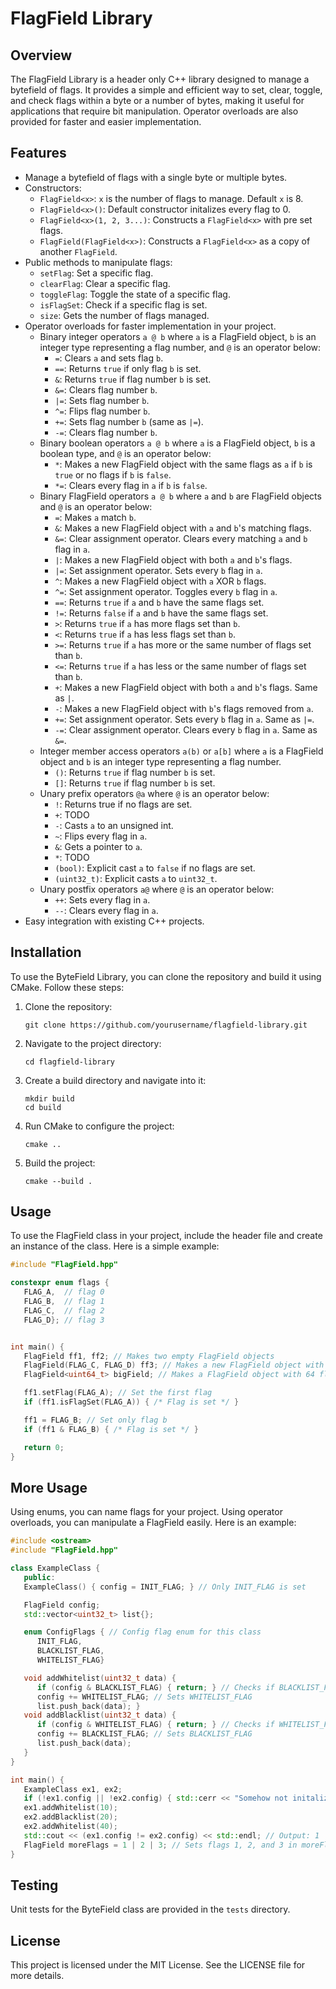 # FlagField Library

## Overview
The FlagField Library is a header only C++ library designed to manage a bytefield of flags. It provides a simple and efficient way to set, clear, toggle, and check flags within a byte or a number of bytes, making it useful for applications that require bit manipulation. Operator overloads are also provided for faster and easier implementation.

## Features
- Manage a bytefield of flags with a single byte or multiple bytes.
- Constructors:
  - `FlagField<x>`: `x` is the number of flags to manage. Default `x` is 8.
  - `FlagField<x>()`: Default constructor initalizes every flag to 0.
  - `FlagField<x>(1, 2, 3...)`: Constructs a `FlagField<x>` with pre set flags.
  - `FlagField(FlagField<x>)`: Constructs a `FlagField<x>` as a copy of another `FlagField`.
- Public methods to manipulate flags:
  - `setFlag`: Set a specific flag.
  - `clearFlag`: Clear a specific flag.
  - `toggleFlag`: Toggle the state of a specific flag.
  - `isFlagSet`: Check if a specific flag is set.
  - `size`: Gets the number of flags managed.
- Operator overloads for faster implementation in your project.
  - Binary integer operators `a @ b` where `a` is a FlagField object, `b` is an integer type representing a flag number, and `@` is an operator below:
    - `=`: Clears `a` and sets flag `b`.
    - `==`: Returns `true` if only flag `b` is set.
    - `&`: Returns `true` if flag number `b` is set.
    - `&=`: Clears flag number `b`.
    - `|=`: Sets flag number `b`.
    - `^=`: Flips flag number `b`.
    - `+=`: Sets flag number `b` (same as `|=`).
    - `-=`: Clears flag number `b`.
  - Binary boolean operators `a @ b` where `a` is a FlagField object, `b` is a boolean type, and `@` is an operator below:
    - `*`: Makes a new FlagField object with the same flags as `a` if `b` is `true` or no flags if `b` is `false`.
    - `*=`: Clears every flag in `a` if `b` is `false`.
  - Binary FlagField operators `a @ b` where `a` and `b` are FlagField objects and `@` is an operator below:
    - `=`: Makes `a` match `b`.
    - `&`: Makes a new FlagField object with `a` and `b`'s matching flags.
    - `&=`: Clear assignment operator. Clears every matching `a` and `b` flag in `a`.
    - `|`: Makes a new FlagField object with both `a` and `b`'s flags.
    - `|=`: Set assignment operator. Sets every `b` flag in `a`.
    - `^`: Makes a new FlagField object with `a` XOR `b` flags.
    - `^=`: Set assignment operator. Toggles every `b` flag in `a`.
    - `==`: Returns `true` if `a` and `b` have the same flags set.
    - `!=`: Returns `false` if `a` and `b` have the same flags set.
    - `>`: Returns `true` if `a` has more flags set than `b`.
    - `<`: Returns `true` if `a` has less flags set than `b`.
    - `>=`: Returns `true` if `a` has more or the same number of flags set than `b`.
    - `<=`: Returns `true` if `a` has less or the same number of flags set than `b`.
    - `+`: Makes a new FlagField object with both `a` and `b`'s flags. Same as `|`.
    - `-`: Makes a new FlagField object with `b`'s flags removed from `a`.
    - `+=`: Set assignment operator. Sets every `b` flag in `a`. Same as `|=`.
    - `-=`: Clear assignment operator. Clears every `b` flag in `a`. Same as `&=`.
  - Integer member access operators `a(b)` or `a[b]` where `a` is a FlagField object and `b` is an integer type representing a flag number.
    - `()`: Returns `true` if flag number `b` is set.
    - `[]`: Returns `true` if flag number `b` is set.
  - Unary prefix operators `@a` where `@` is an operator below:
    - `!`: Returns true if no flags are set.
    - `+`: TODO
    - `-`: Casts `a` to an unsigned int.
    - `~`: Flips every flag in `a`.
    - `&`: Gets a pointer to `a`.
    - `*`: TODO
    - `(bool)`: Explicit cast `a` to `false` if no flags are set.
    - `(uint32_t)`: Explicit casts `a` to `uint32_t`.
  - Unary postfix operators `a@` where `@` is an operator below:
    - `++`: Sets every flag in `a`.
    - `--`: Clears every flag in `a`.
- Easy integration with existing C++ projects.

## Installation
To use the ByteField Library, you can clone the repository and build it using CMake. Follow these steps:

1. Clone the repository:
   ```
   git clone https://github.com/yourusername/flagfield-library.git
   ```

2. Navigate to the project directory:
   ```
   cd flagfield-library
   ```

3. Create a build directory and navigate into it:
   ```
   mkdir build
   cd build
   ```

4. Run CMake to configure the project:
   ```
   cmake ..
   ```

5. Build the project:
   ```
   cmake --build .
   ```

## Usage
To use the FlagField class in your project, include the header file and create an instance of the class. Here is a simple example:

```cpp
#include "FlagField.hpp"

constexpr enum flags {
   FLAG_A,  // flag 0
   FLAG_B,  // flag 1
   FLAG_C,  // flag 2
   FLAG_D}; // flag 3


int main() {
   FlagField ff1, ff2; // Makes two empty FlagField objects
   FlagField(FLAG_C, FLAG_D) ff3; // Makes a new FlagField object with FLAG_C and FLAG_D set
   FlagField<uint64_t> bigField; // Makes a FlagField object with 64 flags. Default is 32.

   ff1.setFlag(FLAG_A); // Set the first flag
   if (ff1.isFlagSet(FLAG_A)) { /* Flag is set */ }

   ff1 = FLAG_B; // Set only flag b
   if (ff1 & FLAG_B) { /* Flag is set */ }

   return 0;
}
```

## More Usage
Using enums, you can name flags for your project. Using operator overloads, you can manipulate a FlagField easily. Here is an example:

```cpp
#include <ostream>
#include "FlagField.hpp"

class ExampleClass {
   public:
   ExampleClass() { config = INIT_FLAG; } // Only INIT_FLAG is set

   FlagField config;
   std::vector<uint32_t> list{};

   enum ConfigFlags { // Config flag enum for this class
      INIT_FLAG,
      BLACKLIST_FLAG,
      WHITELIST_FLAG}

   void addWhitelist(uint32_t data) {
      if (config & BLACKLIST_FLAG) { return; } // Checks if BLACKLIST_FLAG is set
      config += WHITELIST_FLAG; // Sets WHITELIST_FLAG
      list.push_back(data); }
   void addBlacklist(uint32_t data) {
      if (config & WHITELIST_FLAG) { return; } // Checks if WHITELIST_FLAG is set
      config += BLACKLIST_FLAG; // Sets BLACKLIST_FLAG
      list.push_back(data);
   }
}

int main() {
   ExampleClass ex1, ex2;
   if (!ex1.config || !ex2.config) { std::cerr << "Somehow not initalized!"; }
   ex1.addWhitelist(10);
   ex2.addBlacklist(20);
   ex2.addWhitelist(40);
   std::cout << (ex1.config != ex2.config) << std::endl; // Output: 1
   FlagField moreFlags = 1 | 2 | 3; // Sets flags 1, 2, and 3 in moreFlags
}
```

## Testing
Unit tests for the ByteField class are provided in the `tests` directory. 

## License
This project is licensed under the MIT License. See the LICENSE file for more details.
